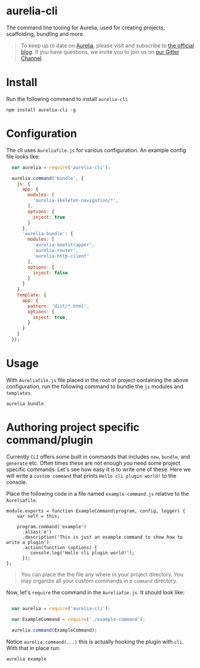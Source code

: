 # aurelia-cli

The command line tooling for Aurelia, used for creating projects, scaffolding, bundling and more.

> To keep up to date on [Aurelia](http://www.aurelia.io/), please visit and subscribe to [the official blog](http://blog.durandal.io/). If you have questions, we invite you to join us on [our Gitter Channel](https://gitter.im/aurelia/discuss).

# Install
Run the following command to install `aurelia-cli` 

```shell
npm install aurelia-cli -g
```
 
# Configuration

The cli uses `Aureliafile.js` for various configuration. An example config file looks like:

```javascript
  var aurelia = require('aurelia-cli');

  aurelia.command('bundle', {
    js: {
      app: {
        modules: [
          'aurelia-skeleton-navigation/*',
        ],
        options: {
          inject: true
        }
      },
      'aurelia-bundle': {
        modules: [
          'aurelia-bootstrapper',
          'aurelia-router',
          'aurelia-http-client'
        ],
        options: {
          inject: false
        }
      }
    },
    template: {
      app: {
        pattern: 'dist/*.html',
        options: {
          inject: true,
        }
      }
    }
  });
```

# Usage

With `Aureliafile.js` file placed in the root of project containing the above configuration, run the following command to bundle the `js` modules and `templates`. 

```shell
aurelia bundle
```

# Authoring project specific command/plugin

Currently `CLI` offers some built in commands that includes  `new`, `bundle`, and `generate` etc. Often times these are not enough you need some project specific commands. Let's see how easy it is to write one of these. Here we will write a `custom command` that prints `Hello cli plugin world!` to the console.


Place the following code in a file named `example-command.js` relative to the `Aureliafile`. 

```
module.exports = function ExampleCommand(program, config, logger) {
    var self = this;

    program.command('example')
      .alias('e')
      .description('This is just an example command to show how to write a plugin')
      .action(function (options) {
         console.log('Hello cli plugin world!');
      });
};
```
> You can place the the file any where in your project directory. You may organize all your custom commands in a `command` directory.

Now, let's `require` the command in the `Aureliafie.js`. It should look like:

```javascript

  var aurelia = require('aurelia-cli');

  var ExampleCommand = require('./example-command');
  
  aurelia.command(ExampleCommand);

```

Notice `aurelia.command(...)` this is actually hooking the plugin with `cli`. With that in place run:

```shell
aurelia example
```

